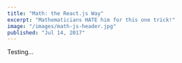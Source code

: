 ```yaml
---
title: "Math: the React.js Way"
excerpt: "Mathematicians HATE him for this one trick!"
image: "/images/math-js-header.jpg"
published: "Jul 14, 2017"
---
```


Testing…
